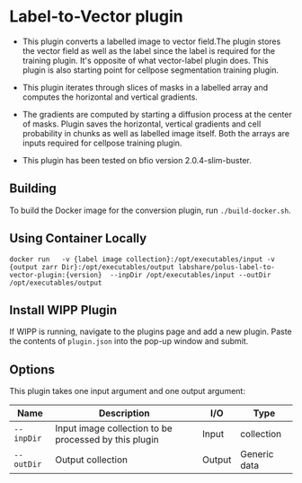 # Label-to-Vector  plugin 
* This plugin converts a labelled image to vector field.The plugin stores the vector field  as well as the label since the 
label is required for the training plugin. It's opposite  of what vector-label plugin does. This plugin is 
also starting point for cellpose segmentation training plugin.
* This plugin  iterates through slices of masks in a labelled array  and computes the horizontal and vertical gradients.
* The gradients are computed by starting a diffusion process  at the center of masks. Plugin saves the horizontal,
vertical gradients  and cell probability in  chunks as well as labelled image itself. Both the arrays are inputs 
required for cellpose training plugin.

* This plugin has been tested on bfio version 2.0.4-slim-buster.


## Building
To build the Docker image for the conversion plugin, run
`./build-docker.sh`.

## Using Container Locally
  `docker run   -v {label image collection}:/opt/executables/input -v {output zarr Dir}:/opt/executables/output labshare/polus-label-to-vector-plugin:{version}  --inpDir /opt/executables/input --outDir /opt/executables/output` 

## Install WIPP Plugin

If WIPP is running, navigate to the plugins page and add a new plugin. Paste the contents of `plugin.json` into the 
pop-up window and submit.


## Options

This plugin takes one input argument and one output argument:

| Name          | Description             | I/O    | Type   |
|---------------|-------------------------|--------|--------|
| `--inpDir` | Input image collection to be processed by this plugin | Input | collection |
| `--outDir` | Output collection | Output | Generic data |

